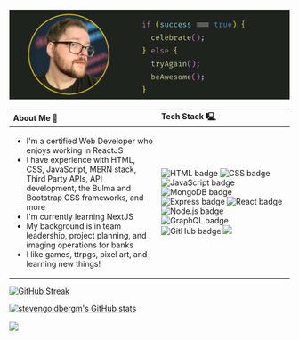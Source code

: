 ![Header](imgs/README-Header.png)

<table>
  <thead>
    <tr>
      <th align="left"> About Me 🚀 </th>
      <th align="left"> Tech Stack 🖳 </th>
    </tr>
  </thead>
  <tbody>
    <tr>
      <td>
        <ul>
          <li> 
            I'm a certified Web Developer who enjoys working in ReactJS 
          </li>
          <li> 
            I have experience with HTML, CSS, JavaScript, MERN stack, Third Party APIs, API development, the Bulma and Bootstrap CSS frameworks, and more
          </li>
          <li> 
            I'm currently learning NextJS
          </li> 
          <li> 
            My background is in team leadership, project planning, and imaging operations for banks
          </li>
          <li> 
            I like games, ttrpgs, pixel art, and learning new things!
          </li>
        </ul>
      </td>
      <td>
        <img src="https://img.shields.io/badge/-HTML5-black?logo=HTML5&logoColor=E34F26&style=for-the-badge" alt="HTML badge"/> 
        <img src="https://img.shields.io/badge/-CSS3-black?logo=CSS3&logoColor=1572B6&style=for-the-badge" alt="CSS badge"/> 
        <img src="https://img.shields.io/badge/-JavaScript-black?logo=JavaScript&logoColor=F7DF1E&style=for-the-badge" alt="JavaScript badge"/> 
        <img src="https://img.shields.io/badge/-MongoDB-black?logo=MongoDB&logoColor=47A248&style=for-the-badge" alt="MongoDB badge"/> 
        <img src="https://img.shields.io/badge/-Express-black?logo=Express&logoColor=white&style=for-the-badge" alt="Express badge"/> 
        <img src="https://img.shields.io/badge/-React-black?logo=React&logoColor=61DAFB&style=for-the-badge" alt="React badge"/> 
        <img src="https://img.shields.io/badge/-Node.js-black?logo=Node.js&logoColor=339933&style=for-the-badge" alt="Node.js badge"/> 
        <img src="https://img.shields.io/badge/-GraphQL-black?logo=GraphQL&logoColor=E10098&style=for-the-badge" alt="GraphQL badge"/> 
        <img src="https://img.shields.io/badge/-github-black?logo=github&logoColor=white&style=for-the-badge" alt="GitHub badge"/> 
        <img src="https://img.shields.io/badge/Visual%20Studio%20Code-black.svg?style=for-the-badge&logo=visual-studio-code&logoColor=white">
      </td>
    </tr>
  </tbody>
</table>

[![GitHub Streak](https://streak-stats.demolab.com?user=stevengoldbergm&mode=weekly&theme=nightowl)](https://git.io/streak-stats)

[![stevengoldbergm's GitHub stats](https://github-readme-stats.vercel.app/api?username=stevengoldbergm)](https://github.com/anuraghazra/github-readme-stats)

<a href="https://github.com/anuraghazra/convoychat">
  <img align="center" src="https://github-readme-stats.vercel.app/api/top-langs/?username=stevengoldbergm"/>
